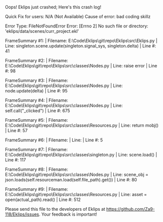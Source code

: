 Oops! Eklips just crashed;
Here's this crash log!

Quick Fix for users: N/A (Not Available)
Cause of error: bad coding skillz

Error Type: FileNotFoundError
Error: [Errno 2] No such file or directory: 'eklips/data/scenes/curr_project.ekl'

FrameSummary #1:
  | Filename: E:\Code\Eklips\git\repo\Eklips\src\Eklips.py
  | Line: singleton.scene.update(singleton.signal_sys, singleton.delta)
  | Line #: 41

FrameSummary #2:
  | Filename: E:\Code\Eklips\git\repo\Eklips\src\classes\Nodes.py
  | Line: raise error
  | Line #: 98

FrameSummary #3:
  | Filename: E:\Code\Eklips\git\repo\Eklips\src\classes\Nodes.py
  | Line: node.update(delta)
  | Line #: 95

FrameSummary #4:
  | Filename: E:\Code\Eklips\git\repo\Eklips\src\classes\Nodes.py
  | Line: self.call("_clicked")
  | Line #: 675

FrameSummary #5:
  | Filename: E:\Code\Eklips\git\repo\Eklips\src\classes\Resources.py
  | Line: return mobj()
  | Line #: 57

FrameSummary #6:
  | Filename: <string>
  | Line: 
  | Line #: 5

FrameSummary #7:
  | Filename: E:\Code\Eklips\git\repo\Eklips\src\classes\singleton.py
  | Line: scene.load()
  | Line #: 117

FrameSummary #8:
  | Filename: E:\Code\Eklips\git\repo\Eklips\src\classes\Nodes.py
  | Line: scene_obj  = json.loads(self.resourceman.load(self.file_path).get())
  | Line #: 80

FrameSummary #9:
  | Filename: E:\Code\Eklips\git\repo\Eklips\src\classes\Resources.py
  | Line: asset    = open(actual_path).read()
  | Line #: 512


Please send this file to the developers of Eklips at https://github.com/Za9-118/Eklips/issues. 
Your feedback is important!
